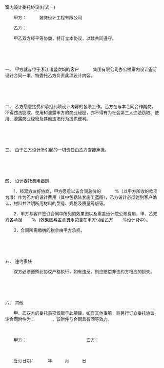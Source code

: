 



室内设计委托协议(样式一)



 

　　甲方：　　　装饰设计工程有限公司

　　乙方： 　　

　　甲乙双方经平等协商，特订立本协议，以兹共同遵守。

　　

　　

一、
甲方就与位于浙江诸暨次坞的客户　　　 集团有限公司办公楼室内设计签订设计合同一事，特委托乙方负责此项设计内容。

　　

　　

二、
乙方愿意接受和承担此项设计内容的各项工作。乙方在与本合同合作期商，不得违法窃取、使用和泄露甲方的商业秘密，亦不得有为社会第三人违法窃取、使用、泄露商业秘密及其他违法行为提供便利。

　　

　　

三、
由于乙方设计所引起的一切责任由乙方直接承担。

　　

　　

四、
设计委托费用细则

　　1．经双方友好协商，甲方愿意以该合同总价的　　　 %（以甲方所收的款项为准）作为乙方的设计费用（其中包括陆套施工蓝图），乙方设计必须达到客户确认，材料并注明所用材料的型号、规格及质量等级等。

　　2．甲方与客户签订合同中所列的效果图以及需盖设计院公章费用，甲、乙双方各承担　　 %（效果图与盖章费用包含在甲方付给乙方　　 %设计费中）。

　　3．合同所需缴纳的税金由甲方承担。

　　

　　

五、
违约责任

　　双方必须遵照此协议严格执行，如有违反，则应赔偿非违约方相应的损失。

　　

　　

六、
其他

　　甲、乙双方的委托事项仅限于此项目，如有其他事项，则另行订立委托协议。注合同附件为：　　　　，该附件与合同具有同等效力。　　

　　

　　甲方：　　　　　　　　　　　　　　乙方：

　　


 　　签订日期：　　　年　　　月　　　日
 
　　



　　

　　